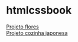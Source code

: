# htmlcssbook

<a href="https://nikollassoares.github.io/htmlcssbook/projeto-galerie-botanique/index.html" target="_blank">Projeto flores</a> <br>
<a href="https://nikollassoares.github.io/htmlcssbook/projeto-yoko-s-kitchen/index.html" target="_blank">Projeto cozinha japonesa</a>
